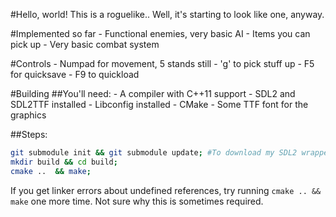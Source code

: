 #Hello, world!
This is a roguelike.. Well, it's starting to look like one, anyway.

#Implemented so far
	- Functional enemies, very basic AI
	- Items you can pick up
	- Very basic combat system

#Controls
	- Numpad for movement, 5 stands still
	- 'g' to pick stuff up
	- F5 for quicksave
	- F9 to quickload

#Building
##You'll need:
	- A compiler with C++11 support
	- SDL2 and SDL2TTF installed
	- Libconfig installed
	- CMake
	- Some TTF font for the graphics

##Steps: 
```bash
git submodule init && git submodule update; #To download my SDL2 wrapper class
mkdir build && cd build; 
cmake ..  && make;
```
If you get linker errors about undefined references, try running `cmake .. && make` one more time. Not sure why this is sometimes required. 
